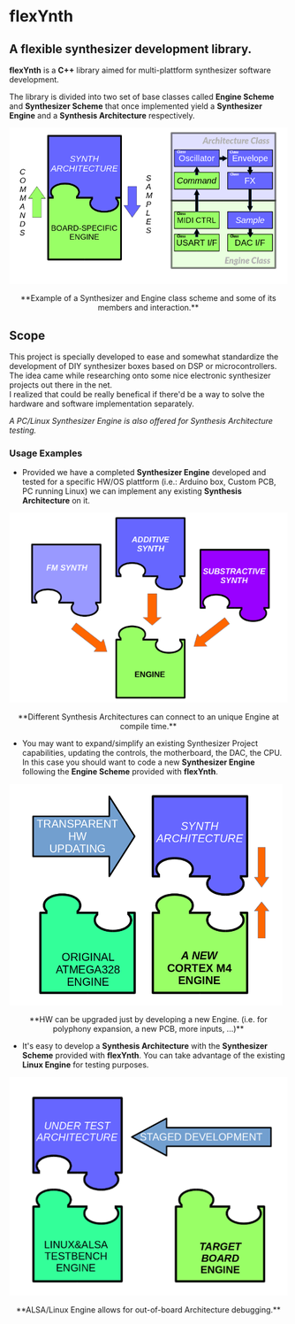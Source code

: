 # flexYnth
## A flexible synthesizer development library.

**flexYnth** is a **C++** library aimed for multi-plattform synthesizer software development.  

The library is divided into two set of base classes called **Engine Scheme** and **Synthesizer Scheme** that once implemented yield a
**Synthesizer Engine** and a **Synthesis Architecture** respectively.

![](img/1.png)

<center> **Example of a Synthesizer and Engine class scheme and some of its members and interaction.** </center>

## Scope
This project is specially developed to ease and somewhat standardize the development of DIY synthesizer boxes based on DSP or
microcontrollers. The idea came while researching onto some nice electronic synthesizer projects out there in the net.  
I realized that could be really benefical if there'd be a way to solve the hardware and software implementation separately.

*A PC/Linux Synthesizer Engine is also offered for Synthesis Architecture testing.*

### Usage Examples

- Provided we have a completed **Synthesizer Engine** developed and tested for a specific HW/OS plattform
(i.e.: Arduino box, Custom PCB, PC running Linux) we can implement any existing **Synthesis Architecture** on it.

![](img/2.png)
<center> **Different Synthesis Architectures can connect to an unique Engine at compile time.** </center>

- You may want to expand/simplify an existing Synthesizer Project capabilities, updating the controls, the motherboard, the DAC,
the CPU. In this case you should want to code a new **Synthesizer Engine** following the **Engine Scheme** provided with **flexYnth**.

![](img/3.png)
<center> **HW can be upgraded just by developing a new Engine. (i.e. for polyphony expansion, a new PCB, more inputs, ...)** </center>

- It's easy to develop a **Synthesis Architecture** with the **Synthesizer Scheme** provided with **flexYnth**.
You can take advantage of the existing **Linux Engine** for testing purposes.

![](img/4.png)
<center> **ALSA/Linux Engine allows for out-of-board Architecture debugging.** </center>
